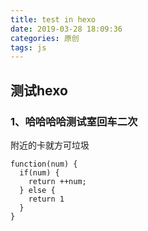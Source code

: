 ```yaml
---
title: test in hexo
date: 2019-03-28 18:09:36
categories: 原创
tags: js
---
```

## 测试hexo
### 1、哈哈哈哈测试室回车二次

附近的卡就方可垃圾

```
function(num) {
  if(num) {
    return ++num;
  } else {
    return 1
  }
}
```
